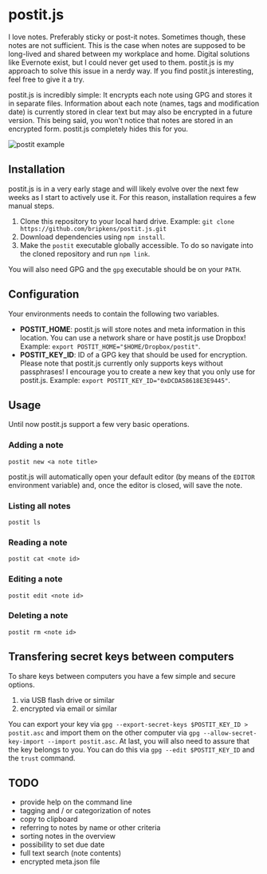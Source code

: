 # postit.js

I love notes. Preferably sticky or post-it notes. Sometimes though, these notes
are not sufficient. This is the case when notes are supposed to be long-lived
and shared between my workplace and home. Digital solutions like Evernote exist,
but I could never get used to them. postit.js is my approach to solve this issue
in a nerdy way. If you find postit.js interesting, feel
free to give it a try.

postit.js is incredibly simple: It encrypts each note using GPG and stores it
in separate files. Information about each note (names, tags and modification
date) is currently stored in clear text but may also be encrypted in a
future version. This being said, you won't notice that notes are stored in
an encrypted form. postit.js completely hides this for you.

![postit example](https://raw.github.com/bripkens/postit.js/master/example.gif)

## Installation

postit.js is in a very early stage and will likely evolve over the next few
weeks as I start to actively use it. For this reason, installation requires a
few manual steps.

 1. Clone this repository to your local hard drive. Example:
    `git clone https://github.com/bripkens/postit.js.git`
 2. Download dependencies using `npm install`.
 3. Make the `postit` executable globally accessible. To do so navigate into
    the cloned repository and run `npm link`.

You will also need GPG and the `gpg` executable should be on your `PATH`.

## Configuration

Your environments needs to contain the following two variables.

 - **POSTIT_HOME**: postit.js will store notes and meta information in this
   location. You can use a network share or have postit.js
   use Dropbox! Example: `export POSTIT_HOME="$HOME/Dropbox/postit"`.
 - **POSTIT_KEY_ID**: ID of a GPG key that should be used for encryption.
   Please note that postit.js currently only supports keys without passphrases!
   I encourage you to create a new key that you only use for postit.js.
   Example: `export POSTIT_KEY_ID="0xDCDA58618E3E9445"`.

## Usage

Until now postit.js support a few very basic operations.

### Adding a note
```
postit new <a note title>
```

postit.js will automatically open your default editor (by means of the `EDITOR`
environment variable) and, once the editor is closed, will save the note.

### Listing all notes
```
postit ls
```

### Reading a note
```
postit cat <note id>
```

### Editing a note
```
postit edit <note id>
```

### Deleting a note
```
postit rm <note id>
```

## Transfering secret keys between computers

To share keys between computers you have a few simple and secure options.

 1. via USB flash drive or similar
 2. encrypted via email or similar

You can export your key via
`gpg --export-secret-keys $POSTIT_KEY_ID > postit.asc`
and import them on the other computer via
`gpg --allow-secret-key-import --import postit.asc`.
At last, you will also need to assure that the key belongs to you. You can do
this via `gpg --edit $POSTIT_KEY_ID` and the `trust` command.

## TODO

 - provide help on the command line
 - tagging and / or categorization of notes
 - copy to clipboard
 - referring to notes by name or other criteria
 - sorting notes in the overview
 - possibility to set due date
 - full text search (note contents)
 - encrypted meta.json file
